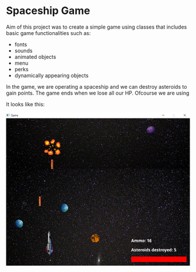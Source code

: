 # Spaceship Game 

Aim of this project was to create a simple game using classes that includes basic game functionalities such as:
- fonts
- sounds 
- animated objects
- menu 
- perks
- dynamically appearing objects

In the game, we are operating a spaceship and we can destroy asteroids to gain points. The game ends when we lose all our HP. 
Ofcourse we are using 

It looks like this:

![Spaceship Game](/build-My_Game_02-Desktop_Qt_6_0_2_MinGW_64_bit-Debug/Graphics/gra.png)
